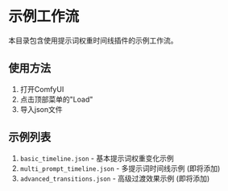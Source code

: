 # 示例工作流

本目录包含使用提示词权重时间线插件的示例工作流。

## 使用方法

1. 打开ComfyUI
2. 点击顶部菜单的"Load"
3. 导入json文件

## 示例列表

1. `basic_timeline.json` - 基本提示词权重变化示例
2. `multi_prompt_timeline.json` - 多提示词时间线示例 (即将添加)
3. `advanced_transitions.json` - 高级过渡效果示例 (即将添加) 